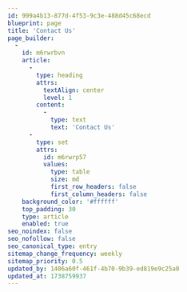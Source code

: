```yaml
---
id: 999a4b13-877d-4f53-9c3e-488d45c68ecd
blueprint: page
title: 'Contact Us'
page_builder:
  -
    id: m6rwrbvn
    article:
      -
        type: heading
        attrs:
          textAlign: center
          level: 1
        content:
          -
            type: text
            text: 'Contact Us'
      -
        type: set
        attrs:
          id: m6rwrp57
          values:
            type: table
            size: md
            first_row_headers: false
            first_column_headers: false
    background_color: '#ffffff'
    top_padding: 30
    type: article
    enabled: true
seo_noindex: false
seo_nofollow: false
seo_canonical_type: entry
sitemap_change_frequency: weekly
sitemap_priority: 0.5
updated_by: 1406a60f-461f-4b70-9b39-ed819e9c25a0
updated_at: 1738759937
---
```


